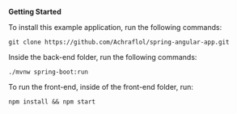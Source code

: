 <strong>Getting Started</strong><br>


To install this example application, run the following commands:
```
git clone https://github.com/Achraflol/spring-angular-app.git
```
Inside the back-end folder, run the following commands:
```
./mvnw spring-boot:run
```

To run the front-end, inside of the front-end folder, run:
```
npm install && npm start
```
